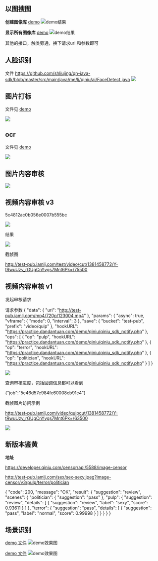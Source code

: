 ## 以图搜图

**创建图像库**
[demo](https://github.com/shliujing/qn-java-sdk/blob/master/src/main/java/me/lj/qiniu/ai/imageSearch/NewGroup.java)
![demo结果](https://i.iamlj.com/19-02-21/120730.png)

**显示所有图像库**
[demo](https://github.com/shliujing/qn-java-sdk/blob/master/src/main/java/me/lj/qiniu/ai/imageSearch/GroupList.java)
![demo结果](https://i.iamlj.com/19-02-21/121200.png)

其他的接口，触类旁通，换下请求url 和参数即可


## 人脸识别

文件 https://github.com/shliujing/qn-java-sdk/blob/master/src/main/java/me/lj/qiniu/ai/FaceDetect.java
![](http://i.iamlj.com/18-9-3/24583009.jpg)

## 图片打标

文件见 [demo](https://github.com/shliujing/qn-java-sdk/blob/master/src/main/java/me/lj/test/ai/ImageLabel.java)

![](http://i.iamlj.com/18-11-6/28348867.jpg)

## ocr

文件见 [demo](https://github.com/shliujing/qn-java-sdk/blob/master/src/main/java/me/lj/test/ai/OcrIdcard.java)

![](http://i.iamlj.com/18-12-20/35387363.jpg)


## 图片内容审核

![](http://i.iamlj.com/19-1-2/45359682.jpg)


## 视频内容审核 v3

5c4812ac0b056e0007b555bc

![](https://i.iamlj.com/19-01-23-8eae0f072ffceb3f2e75121cc6c316a2.png)


结果

![](https://i.iamlj.com/19-01-23-c4d07ca9e9a4f1af8d961800d8703649.png)

截帧图

http://test-pub.iamlj.com/test/video/cut/1381458772/Y-tRwuUzv_rGUgCnYvgs7Mnt6Pk=/75500

## 视频内容审核 v1

发起审核请求

请求参数
{ "data": { "uri": "http://test-pub.iamlj.com/mp4/720p/123004.mp4" }, "params": { "async": true, "vframe": { "mode": 0, "interval": 3 }, "save": { "bucket": "test-pub", "prefix": "video/quip" }, "hookURL": "https://practice.dandantuan.com/demo/qiniu/qiniu_sdk_notify.php" }, "ops": [ { "op": "pulp", "hookURL": "https://practice.dandantuan.com/demo/qiniu/qiniu_sdk_notify.php" }, { "op": "terror", "hookURL": "https://practice.dandantuan.com/demo/qiniu/qiniu_sdk_notify.php" }, { "op": "politician", "hookURL": "https://practice.dandantuan.com/demo/qiniu/qiniu_sdk_notify.php" } ] }

![](https://i.iamlj.com/19-01-22-7f902ec04c73129bd6c16f24b9b6e229.png)

查询审核进度，包括回调信息都可以看到

 {"job":"5c46d57e984fe60008eb91c4"}

 截帧图片访问示例

 http://test-pub.iamlj.com/video/quipcut/1381458772/Y-tRwuUzv_rGUgCnYvgs7Mnt6Pk=/63500

![](https://i.iamlj.com/19-01-22-0143c6faf08321aac030a6d8330d79a3.png)


## 新版本鉴黄

**地址**

https://developer.qiniu.com/censor/api/5588/image-censor

http://test-pub.iamlj.com/sex/sex-sexy.jpeg?image-censor/v3/pulp/terror/politician

{
    "code": 200,
    "message": "OK",
    "result": {
        "suggestion": "review",
        "scenes": {
            "politician": {
                "suggestion": "pass"
            },
            "pulp": {
                "suggestion": "review",
                "details": [
                    {
                        "suggestion": "review",
                        "label": "sexy",
                        "score": 0.93611
                    }
                ]
            },
            "terror": {
                "suggestion": "pass",
                "details": [
                    {
                        "suggestion": "pass",
                        "label": "normal",
                        "score": 0.99998
                    }
                ]
            }
        }
    }
}

## 场景识别

[demo 文件](https://github.com/shliujing/qn-java-sdk/tree/master/src/main/java/me/lj/qiniu/ai/EvalDetection.java)
![demo效果图](https://i.iamlj.com/19-02-22/171756.png)

[demo 文件](https://github.com/shliujing/qn-java-sdk/tree/master/src/main/java/me/lj/qiniu/ai/EvalScene.java)
![demo效果图](https://i.iamlj.com/19-02-22/171858.png)
